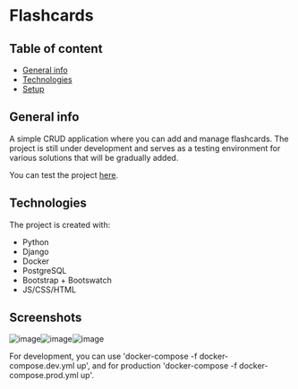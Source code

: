 # Flashcards
## Table of content
* [General info](#general-info)
* [Technologies](#technologies)
* [Setup](#setup)

## General info
A simple CRUD application where you can add and manage flashcards. The project is still under development and serves as a testing environment for various solutions that will be gradually added.

You can test the project [here](https://flashcardsdemoapp.azurewebsites.net/).

## Technologies
The project is created with:
* Python
* Django
* Docker
* PostgreSQL
* Bootstrap + Bootswatch
* JS/CSS/HTML

## Screenshots
![image](https://github.com/KamilBil/Flashcards/assets/66205238/0aaaa208-7cce-4934-ad4f-ccc0465bbfc5)![image](https://github.com/KamilBil/Flashcards/assets/66205238/d023a5bf-66dd-40bf-a97a-3b1b4149c5c1)![image](https://github.com/KamilBil/Flashcards/assets/66205238/0a107a35-0d60-44f1-a803-31123cefc2a8)



For development, you can use 'docker-compose -f docker-compose.dev.yml up', and for production 'docker-compose -f docker-compose.prod.yml up'.
